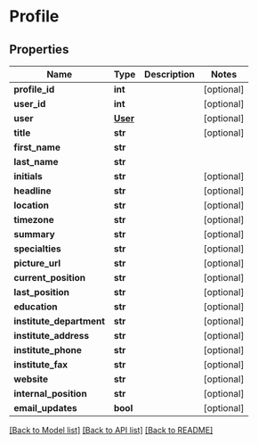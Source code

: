 # Profile

## Properties
Name | Type | Description | Notes
------------ | ------------- | ------------- | -------------
**profile_id** | **int** |  | [optional] 
**user_id** | **int** |  | [optional] 
**user** | [**User**](User.md) |  | [optional] 
**title** | **str** |  | [optional] 
**first_name** | **str** |  | 
**last_name** | **str** |  | 
**initials** | **str** |  | [optional] 
**headline** | **str** |  | [optional] 
**location** | **str** |  | [optional] 
**timezone** | **str** |  | [optional] 
**summary** | **str** |  | [optional] 
**specialties** | **str** |  | [optional] 
**picture_url** | **str** |  | [optional] 
**current_position** | **str** |  | [optional] 
**last_position** | **str** |  | [optional] 
**education** | **str** |  | [optional] 
**institute_department** | **str** |  | [optional] 
**institute_address** | **str** |  | [optional] 
**institute_phone** | **str** |  | [optional] 
**institute_fax** | **str** |  | [optional] 
**website** | **str** |  | [optional] 
**internal_position** | **str** |  | [optional] 
**email_updates** | **bool** |  | [optional] 

[[Back to Model list]](../README.md#documentation-for-models) [[Back to API list]](../README.md#documentation-for-api-endpoints) [[Back to README]](../README.md)



